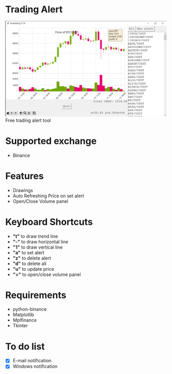 # Trading Alert
![demo](docs/demo.png "ScreenShot")
Free trading alert tool

# Supported exchange
* Binance
# Features
* Drawings
* Auto Refreshing Price on set alert
* Open/Close Volume panel

# Keyboard Shortcuts
* **"t"** to draw trend line
* **"-"** to draw horizontal line
* **"1"** to draw vertical line
* **"a"** to set alert
* **"z"** to delete alert
* **"d"** to delete all
* **"u"** to update price
* **"="** to open/close volume panel

# Requirements
* python-binance
* Matplotlib
* Mplfinance
* Tkinter

# To do list
- [x] E-mail notification
- [x] Windows notification